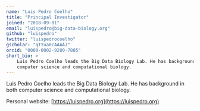 ```yaml
---
name: "Luis Pedro Coelho"
title: "Principal Investigator"
joined: "2018-09-01"
email: "luispedro@big-data-biology.org"
github: "luispedro"
twitter: "luispedrocoelho"
gscholar: "qTYua0cAAAAJ"
orcid: "0000-0002-9280-7885"
short_bio: >
    Luis Pedro Coelho leads the Big Data Biology Lab. He has background in both
    computer science and computational biology.
---
```

Luis Pedro Coelho leads the Big Data Biology Lab. He has background in both
computer science and computational biology.

Personal website: [https://luispedro.org](https://luispedro.org)
